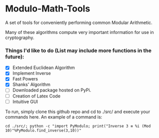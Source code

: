 # Modulo-Math-Tools
A set of tools for conveniently performing  common Modular Arithmetic. 

Many of these algorithms compute very important information for use in cryptography.

### Things I'd like to do (List may include more functions in the future):
- [X] Extended Euclidean Algorithm 
- [X] Implement Inverse
- [X] Fast Powers
- [X] Shanks' Algorithm
- [ ] Downloaded package hosted on PyPi.
- [ ] Creation of Latex Code
- [ ] Intuitive GUI

To run, simply clone this github repo and cd to ./src/ and execute your commands here. An example of a command is:

`cd ./src/; python -c "import PyModulo; print("Inverse 3 ≡ %i (Mod 10)"%PyModulo.find_inverse(3,10))"`
